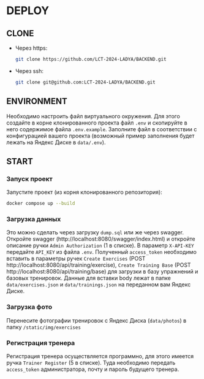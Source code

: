 # DEPLOY

## CLONE
- Через https:
    ```bash
    git clone https://github.com/LCT-2024-LADYA/BACKEND.git
    ```
- Через ssh:
    ```bash
    git clone git@github.com:LCT-2024-LADYA/BACKEND.git
    ```

## ENVIRONMENT
Необходимо настроить файл виртуального окружения. Для этого создайте
в корне клонированного проекта файл `.env` и скопируйте в него содержимое
файла `.env.example`. Заполните файл в соответствии с конфигурацией вашего проекта (возможный пример заполнения будет лежать на Яндекс Диске в `data/.env`).

## START

### Запуск проект
Запустите проект (из корня клонированного репозитория):
```bash
docker compose up --build
```

### Загрузка данных

Это можно сделать через загрузку `dump.sql` или же через swagger.
Откройте swagger (http://localhost:8080/swagger/index.html) и откройте описание ручки `Admin Authorization` (1 в списке).
В параметр `X-API-KEY` передайте `API_KEY` из файла `.env`. Полученный `access_token` необходимо вставить в параметры ручек `Create Exercises` (POST http://localhost:8080/api/training/exercise),
`Create Training Base` (POST http://localhost:8080/api/training/base) для загрузки в базу упражнений и базовых тренировок. Данные для вставки body лежат в папке `data/exercises.json` и `data/trainings.json` на переданном вам Яндекс Диске.

### Загрузка фото

Перенесите фотографии тренировок с Яндекс Диска (`data/photos`) в папку `/static/img/exercises`

### Регистрация тренера

Регистрация тренера осуществляется программно, для этого имеется ручка `Trainer Register` (5 в списке). Туда необходимо передать `access_token` администратора, почту и пароль будущего тренера.
